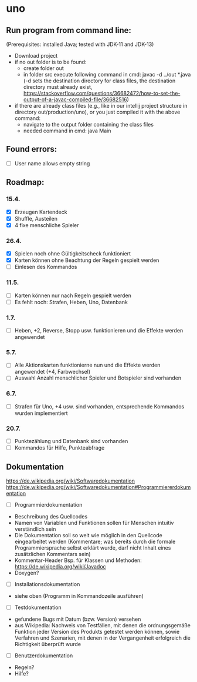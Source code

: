# uno

## Run program from command line:
(Prerequisites: installed Java; tested with JDK-11 and JDK-13)
- Download project
- if no out folder is to be found:
    - create folder out
    - in folder src execute following command in cmd: javac -d ../out *.java (-d sets the destination directory for class files, the destination directory must already exist, https://stackoverflow.com/questions/36682472/how-to-set-the-output-of-a-javac-compiled-file/36682516)
- if there are already class files (e.g., like in our intellij project structure in directory out/production/uno), or you just compiled it with the above command:
    - navigate to the output folder containing the class files
    - needed command in cmd: java Main

## Found errors:

- [ ] User name allows empty string 

## Roadmap:

### 15.4.
- [x] Erzeugen Kartendeck
- [x] Shuffle, Austeilen
- [x] 4 fixe menschliche Spieler

### 26.4.
- [x] Spielen noch ohne Gültigkeitscheck funktioniert
- [x] Karten können ohne Beachtung der Regeln gespielt werden
- [ ] Einlesen des Kommandos

### 11.5.
- [ ] Karten können nur nach Regeln gespielt werden
- [ ] Es fehlt noch: Strafen, Heben, Uno, Datenbank

### 1.7.
- [ ] Heben, +2, Reverse, Stopp usw. funktionieren und die Effekte werden angewendet

### 5.7.
- [ ] Alle Aktionskarten funktionierne nun und die Effekte werden angewendet (+4, Farbwechsel)
- [ ] Auswahl Anzahl menschlicher Spieler und Botspieler sind vorhanden

### 6.7.
- [ ] Strafen für Uno, +4 usw. sind vorhanden, entsprechende Kommandos wurden implementiert

### 20.7.
- [ ] Punktezählung und Datenbank sind vorhanden
- [ ] Kommandos für Hilfe, Punkteabfrage

## Dokumentation
https://de.wikipedia.org/wiki/Softwaredokumentation
https://de.wikipedia.org/wiki/Softwaredokumentation#Programmiererdokumentation
- [ ] Programmierdokumentation 
- Beschreibung des Quellcodes
- Namen von Variablen und Funktionen sollen für Menschen intuitiv verständlich sein
- Die Dokumentation soll so weit wie möglich in den Quellcode eingearbeitet werden (Kommentare; was bereits durch die formale Programmiersprache selbst erklärt wurde, darf nicht Inhalt eines zusätzlichen Kommentars sein)
- Kommentar-Header Bsp. für Klassen und Methoden: https://de.wikipedia.org/wiki/Javadoc
- Doxygen?

-[ ] Installationsdokumentation
- siehe oben (Programm in Kommandozeile ausführen)

-[ ] Testdokumentation
- gefundene Bugs mit Datum (bzw. Version) versehen
- aus Wikipedia: Nachweis von Testfällen, mit denen die ordnungsgemäße Funktion jeder Version des Produkts getestet werden können, sowie Verfahren und Szenarien, mit denen in der Vergangenheit erfolgreich die Richtigkeit überprüft wurde

- [ ] Benutzerdokumentation
- Regeln?
- Hilfe?

